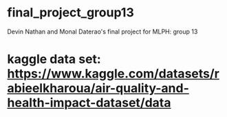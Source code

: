 # final_project_group13
Devin Nathan and Monal Daterao's final project for MLPH: group 13

# kaggle data set: https://www.kaggle.com/datasets/rabieelkharoua/air-quality-and-health-impact-dataset/data
